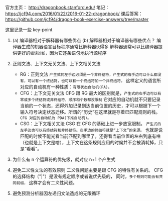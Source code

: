 官方主页：
http://dragonbook.stanford.edu/
笔记：
https://jcf94.com/2016/01/22/2016-01-22-dragonbook/
课后答案：
https://github.com/jcf94/dragon-book-exercise-answers/tree/master

这里记录一些 key-point

1. (a) 编译器相对于解释器有哪些优点 (b) 解释器相对于编译器有哪些优点？
   编译器生成的机器语言目标程序通常比解释器`快`得多
   解释器通常可以比编译器提供更好的`错误诊断`，因为它逐条语句地执行源程序
2. 正则文法、上下文无关文法、上下文相关文法

   - RG：正则文法
     `产生式的左手边必须是一个非终结符，产生式的右手边可以什么都没有，可以有一个终结符，也可以有一个终结符加一个非终结符。`
     这样定义的语言所对应的自动机有一种性质：`有限状态自动机(FA)。`
   - CFG：上下文无关文法
     CFG 跟 RG 最大的区别就是，`产生式的右手边可以有零或多个终结符或非终结符，顺序和个数都没限制`
     它对应的自动机就不只要记录当前的一个状态，还得外加记录到达当前位置的历史，才可以根据下一个输入符号决定状态迁移。所谓的“历史”在这里就是存着已匹配规则的栈。
     `CFG 对应的自动机为 PDA(下推自动机)。`
   - CSG：上下文相关文法
     CSG 在 CFG 的基础上进一步放宽限制。
     `产生式的左手边也可以有终结符和非终结符。左手边的终结符就是“上下文”的来源。`
     也就是说匹配的时候不能光看当前匹配到哪里了，还得看当前位置的左右到底有啥（也就是上下文是啥），上下文在这条规则应用的时候并不会被消耗掉，只是“看看”。

3. 为什么有 n 个运算符的优先级，就对应 n+1 个产生式

4. 避免二义性文法的有效原则
   二义性问题主要是跟 CFG 的特性有关系的。
   CFG 的选择结构（"|"）是没有规定顺序或者说优先级的， 同时，`多个规则可能会有共同前缀，` 这样才会有二义性问题。
5. 避免预测分析器因左递归文法造成的无限循环
